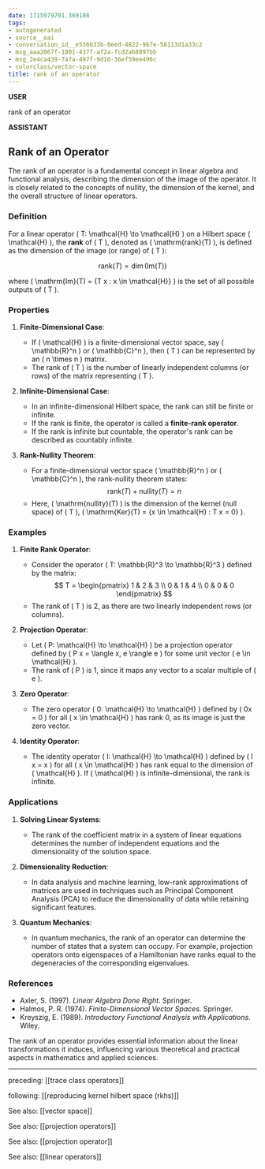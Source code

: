 ```yaml
---
date: 1715979701.369108
tags:
- autogenerated
- source__oai
- conversation_id__e536633b-8eed-4822-967e-58113d1a33c2
- msg_aaa2067f-1801-437f-af2a-fcd2ab8897bb
- msg_2e4ca439-7a7a-497f-9d16-36ef59ee496c
- colorclass/vector-space
title: rank of an operator
---
```


**USER**

rank of an operator


**ASSISTANT**

## Rank of an Operator

The rank of an operator is a fundamental concept in linear algebra and functional analysis, describing the dimension of the image of the operator. It is closely related to the concepts of nullity, the dimension of the kernel, and the overall structure of linear operators.

### Definition

For a linear operator \( T: \mathcal{H} \to \mathcal{H} \) on a Hilbert space \( \mathcal{H} \), the **rank** of \( T \), denoted as \( \mathrm{rank}(T) \), is defined as the dimension of the image (or range) of \( T \):

$$
\mathrm{rank}(T) = \dim(\mathrm{Im}(T))
$$

where \( \mathrm{Im}(T) = \{T x : x \in \mathcal{H}\} \) is the set of all possible outputs of \( T \).

### Properties

1. **Finite-Dimensional Case**:
   - If \( \mathcal{H} \) is a finite-dimensional vector space, say \( \mathbb{R}^n \) or \( \mathbb{C}^n \), then \( T \) can be represented by an \( n \times n \) matrix.
   - The rank of \( T \) is the number of linearly independent columns (or rows) of the matrix representing \( T \).

2. **Infinite-Dimensional Case**:
   - In an infinite-dimensional Hilbert space, the rank can still be finite or infinite.
   - If the rank is finite, the operator is called a **finite-rank operator**.
   - If the rank is infinite but countable, the operator's rank can be described as countably infinite.

3. **Rank-Nullity Theorem**:
   - For a finite-dimensional vector space \( \mathbb{R}^n \) or \( \mathbb{C}^n \), the rank-nullity theorem states:
     $$
     \mathrm{rank}(T) + \mathrm{nullity}(T) = n
     $$
   - Here, \( \mathrm{nullity}(T) \) is the dimension of the kernel (null space) of \( T \), \( \mathrm{Ker}(T) = \{x \in \mathcal{H} : T x = 0\} \).

### Examples

1. **Finite Rank Operator**:
   - Consider the operator \( T: \mathbb{R}^3 \to \mathbb{R}^3 \) defined by the matrix:
     $$
     T = \begin{pmatrix}
     1 & 2 & 3 \\
     0 & 1 & 4 \\
     0 & 0 & 0
     \end{pmatrix}
     $$
   - The rank of \( T \) is 2, as there are two linearly independent rows (or columns).

2. **Projection Operator**:
   - Let \( P: \mathcal{H} \to \mathcal{H} \) be a projection operator defined by \( P x = \langle x, e \rangle e \) for some unit vector \( e \in \mathcal{H} \).
   - The rank of \( P \) is 1, since it maps any vector to a scalar multiple of \( e \).

3. **Zero Operator**:
   - The zero operator \( 0: \mathcal{H} \to \mathcal{H} \) defined by \( 0x = 0 \) for all \( x \in \mathcal{H} \) has rank 0, as its image is just the zero vector.

4. **Identity Operator**:
   - The identity operator \( I: \mathcal{H} \to \mathcal{H} \) defined by \( I x = x \) for all \( x \in \mathcal{H} \) has rank equal to the dimension of \( \mathcal{H} \). If \( \mathcal{H} \) is infinite-dimensional, the rank is infinite.

### Applications

1. **Solving Linear Systems**:
   - The rank of the coefficient matrix in a system of linear equations determines the number of independent equations and the dimensionality of the solution space.
   
2. **Dimensionality Reduction**:
   - In data analysis and machine learning, low-rank approximations of matrices are used in techniques such as Principal Component Analysis (PCA) to reduce the dimensionality of data while retaining significant features.

3. **Quantum Mechanics**:
   - In quantum mechanics, the rank of an operator can determine the number of states that a system can occupy. For example, projection operators onto eigenspaces of a Hamiltonian have ranks equal to the degeneracies of the corresponding eigenvalues.

### References

- Axler, S. (1997). *Linear Algebra Done Right*. Springer.
- Halmos, P. R. (1974). *Finite-Dimensional Vector Spaces*. Springer.
- Kreyszig, E. (1989). *Introductory Functional Analysis with Applications*. Wiley.

The rank of an operator provides essential information about the linear transformations it induces, influencing various theoretical and practical aspects in mathematics and applied sciences.


---

preceding: [[trace class operators]]  


following: [[reproducing kernel hilbert space (rkhs)]]

See also: [[vector space]]


See also: [[projection operators]]


See also: [[projection operator]]


See also: [[linear operators]]